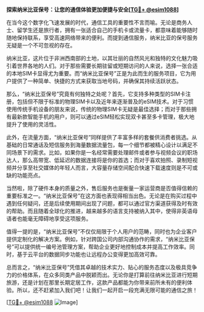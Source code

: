 **探索纳米比亚保号：让您的通信体验更加便捷与安全[[TG💪+ @esim1088](https://t.me/s/esim1088)]**

在当今这个数字化飞速发展的时代，通信工具的重要性不言而喻。无论是商务人士、留学生还是旅行者，拥有一张适合自己的手机卡或流量卡，都意味着能够随时随地保持联系，享受高速网络带来的便利。而提到通信服务，纳米比亚的保号服务无疑是一个不可忽视的存在。

纳米比亚，这片位于非洲西南部的土地，以其壮丽的自然风光和独特的文化魅力吸引着世界各地的人们。对于那些需要长期驻留或短期访问的人来说，选择一张合适的本地SIM卡显得尤为重要。而“纳米比亚保号”正是为此而生的服务项目，它为用户提供了一种简单、快捷的方式来获取当地号码，并确保其持续活跃状态。

那么，“纳米比亚保号”究竟有何独特之处呢？首先，它支持多种类型的SIM卡注册，包括但不限于标准的物理SIM卡以及近年来逐渐普及的eSIM技术。对于习惯使用传统手机设备的朋友来说，传统的物理SIM卡无疑是最佳选择；而对于那些拥有最新款智能手机的用户，则可以通过eSIM轻松实现双卡甚至多卡管理，极大地提升了使用的灵活性。

此外，在流量方面，“纳米比亚保号”同样提供了丰富多样的套餐供消费者挑选。从基础的日常通话及短信服务到海量数据流量包，每一个细节都被精心设计以满足不同场景下的需求。比如，如果你是一名经常需要处理邮件或者参与视频会议的职场达人，那么高带宽、低延迟的数据连接将是你的首选；而对于喜欢拍照、录制短视频并分享至社交媒体的年轻人而言，大容量存储空间配合快速下载速度则是不可或缺的功能亮点。

当然啦，除了硬件本身的质量之外，售后服务也是衡量一家运营商是否值得信赖的重要标准之一。“纳米比亚保号”在这方面也表现得相当出色。无论是在购买过程中遇到任何疑问，还是后续使用期间出现了问题，都可以通过官方渠道获得及时有效的帮助。而且随着全球化的推进，越来越多的语言支持被纳入其中，使得非英语母语者也能毫无障碍地享受这项服务。

值得一提的是，“纳米比亚保号”不仅仅局限于个人用户的范畴，同时也为企业客户提供定制化的解决方案。例如，针对跨国公司内部沟通协作的需求，“纳米比亚保号”可以提供统一编号池管理方案，帮助企业更好地控制成本并提高工作效率。同时，基于云平台的数据同步功能也让远程办公变得更加高效可靠。

总而言之，“纳米比亚保号”凭借其卓越的技术实力、贴心的服务态度以及极具竞争力的价格体系，在众多同类产品中脱颖而出。无论你是打算前往纳米比亚进行短期旅游，还是计划在那里长期定居工作，这款产品都能为你带来前所未有的便利体验。所以，还不赶紧加入我们吧！让我们一起开启一段充满无限可能的通信之旅！

[[TG💪+ @esim1088](https://t.me/s/esim1088) ![Image](https://i.postimg.cc/4NQfJmqS/Snipaste-2025-05-13-00-14-12.png)]